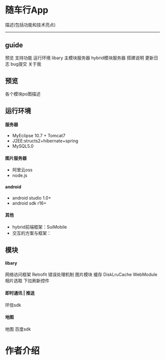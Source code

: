 # 随车行App

描述(包括功能和技术亮点)

----------
## guide
预览
支持功能
运行环境
libary
主模块服务器
hybrid模块服务器
搭建说明
更新日志
bug提交
关于我


## 预览
各个模块po图描述

## 运行环境 

#### 服务器 
 - MyEclipse 10.7 + Tomcat7
 - J2EE:structs2+hibernate+spring
 - MySQL5.0 
 
#### 图片服务器 
 - 阿里云oss
 - node.js    
 
#### android 
 - android studio 1.0+
 - android sdk r16+    
#### 其他   
 - hybrid前端框架：SuiMobile
 - 交互的方案与框架：


## 模块
#### libary
网络访问框架 Retrofit
错误处理机制
图片模块
缓存 DiskLruCache
WebModule
相片选取
下拉刷新控件
#### 即时通讯 | 推送
环信sdk
#### 地图
地图 百度sdk

# 作者介绍



